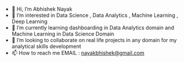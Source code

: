 - 👋 Hi, I’m Abhishek Nayak
- 👀 I’m interested in Data Science , Data Analytics , Machine Learning , Deep Learning 
- 🌱 I’m currently learning dashboarding in Data Analytics domain and Machine Learning in Data Science Domain
- 💞️ I’m looking to collaborate on real life projects in any domain for my analytical skills development
- 📫 How to reach me EMAIL : nayakbhishek@gmail.com

